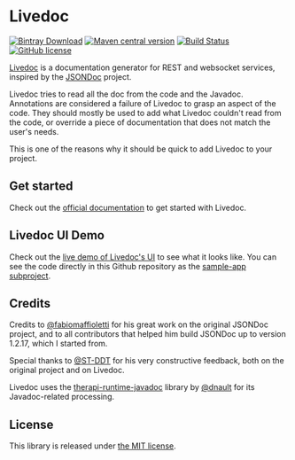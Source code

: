 # Livedoc

[![Bintray Download](https://img.shields.io/bintray/v/joffrey-bion/maven/livedoc-core.svg)](https://bintray.com/joffrey-bion/maven/livedoc-core/_latestVersion)
[![Maven central version](https://img.shields.io/maven-central/v/org.hildan.livedoc/livedoc-core.svg)](http://mvnrepository.com/artifact/org.hildan.livedoc/livedoc-core)
[![Build Status](https://travis-ci.org/joffrey-bion/livedoc.svg?branch=master)](https://travis-ci.org/joffrey-bion/livedoc)
[![GitHub license](https://img.shields.io/badge/license-MIT-blue.svg)](https://github.com/joffrey-bion/fx-gson/blob/master/LICENSE)

[Livedoc](https://joffrey-bion.github.io/livedoc) is a documentation generator for REST and websocket services, 
inspired by the [JSONDoc](http://jsondoc.org) project. 

Livedoc tries to read all the doc from the code and the Javadoc. Annotations are considered a failure of Livedoc to 
grasp an aspect of the code. They should mostly be used to add what Livedoc couldn't read from the code, or override a
 piece of documentation that does not match the user's needs.
 
This is one of the reasons why it should be quick to add Livedoc to your project.

## Get started

Check out the [official documentation](https://joffrey-bion.github.io/livedoc) to get started with Livedoc.

## Livedoc UI Demo

Check out the [live demo of Livedoc's UI](http://livedoc-demo.hildan.org:8080/livedoc/index.html) to see what it looks 
like. You can see the code directly in this Github repository as the
 [sample-app subproject](https://github.com/joffrey-bion/livedoc/tree/master/sample-app).

## Credits

Credits to [@fabiomaffioletti](https://github.com/fabiomaffioletti) for his great work on the original JSONDoc project, 
and to all contributors that helped him build JSONDoc up to version 1.2.17, which I started from.

Special thanks to [@ST-DDT](https://github.com/ST-DDT) for his very constructive feedback, both on the original project 
and on Livedoc.

Livedoc uses the [therapi-runtime-javadoc](https://github.com/dnault/therapi-runtime-javadoc) library by 
[@dnault](https://github.com/dnault) for its Javadoc-related processing.

## License

This library is released under [the MIT license](https://github.com/joffrey-bion/fx-gson/blob/master/LICENSE).
